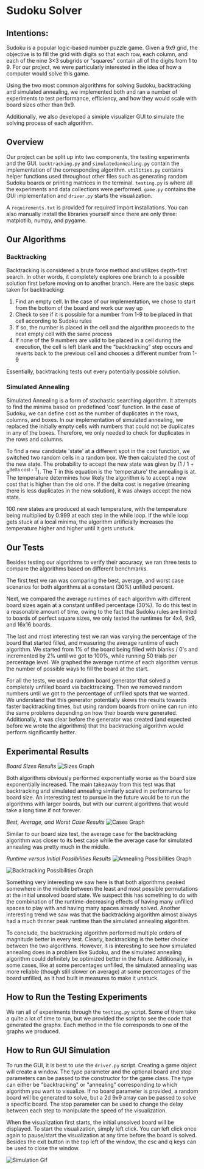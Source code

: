 # Sudoku Solver


## Intentions: 

Sudoku is a popular logic-based number puzzle game. Given a 9x9 grid, the objective is to fill the grid with digits so that each row, each column, and each of the nine 3×3 subgrids or "squares" contain all of the digits from 1 to 9. For our project, we were particularly interested in the idea of how a computer would solve this game.  

Using the two most common algorithms for solving Sudoku, backtracking and simulated annealing, we implemented both and ran a number of experiments to test performance, efficiency, and how they would scale with board sizes other than 9x9.  

Additionally, we also developed a simiple visualizer GUI to simulate the solving process of each algorithm.

## Overview

Our project can be split up into two components, the testing experiments and the GUI. ```backtracking.py``` and ```simulatedannealing.py``` contain the implementation of the corresponding algorithm. ```utilities.py``` contains helper functions used throughout other files such as generating random Sudoku boards or printing matrices in the terminal. ```testing.py``` is where all the experiments and data collections were performed. ```game.py``` contains the GUI implementation and ```driver.py``` starts the visualization.  

A ```requirements.txt``` is provided for required import installations. You can also manually install the libraries yourself since there are only three: matplotlib, numpy, and pygame.

## Our Algorithms

### Backtracking

Backtracking is considered a brute force method and utilizes depth-first search. In other words, it completely explores one branch to a possible solution first before moving on to another branch. Here are the basic steps taken for backtracking:  
1. Find an empty cell. In the case of our implementation, we chose to start from the bottom of the board and work our way up
2. Check to see if it is possible for a number from 1-9 to be placed in that cell according to Sudoku rules
3. If so, the number is placed in the cell and the algorithm proceeds to the next empty cell with the same process
4. If none of the 9 numbers are valid to be placed in a cell during the execution, the cell is left blank and the “backtracking” step occurs and reverts back to the previous cell and chooses a different number from 1-9  

Essentially, backtracking tests out every potentially possible solution.


### Simulated Annealing

Simulated Annealing is a form of stochastic searching algorithm. It attempts to find the minima based on predefined 'cost' function. In the case of Sudoku, we can define cost as the number of duplicates in the rows, columns, and boxes. In our implementation of simulated annealing, we replaced the initially empty cells with numbers that could not be duplicates in any of the boxes. Therefore, we only needed to check for duplicates in the rows and columns.

To find a new candidate 'state' at a different spot in the cost function, we switched two random cells in a random box. We then calculated the cost of the new state. The probability to accept the new state was given by (1 / 1 + e<sup>delta cost - T</sup>). The T in this equation is the 'temperature' the annealing is at. The temperature determines how likely the algorithm is to accept a new cost that is higher than the old one. If the delta cost is negative (meaning there is less duplicates in the new solution), it was always accept the new state. 

100 new states are produced at each temperature, with the temperature being multiplied by 0.999 at each step in the while loop. If the while loop gets stuck at a local minima, the algorithm artificially increases the temperature higher and higher until it gets unstuck.

## Our Tests

Besides testing our algorithms to verify their accuracy, we ran three tests to compare the algorithms based on different benchmarks. 

The first test we ran was comparing the best, average, and worst case scenarios for both algorithms at a constant (30%) unfilled percent. 

Next, we compared the average runtimes of each algorithm with different board sizes again at a constant unfilled percentage (30%). To do this test in a reasonable amount of time, owing to the fact that Sudoku rules are limited to boards of perfect square sizes, we only tested the runtimes for 4x4, 9x9, and 16x16 boards. 

The last and most interesting test we ran was varying the percentage of the board that started filled, and measuring the average runtime of each algorithm. We started from 1% of the board being filled with blanks / 0's and incremented by 2% until we got to 100%, while running 50 trials per percentage level. We graphed the average runtime of each algorithm versus the number of possible ways to fill the board at the start. 

For all the tests, we used a random board generator that solved a completely unfilled board via backtracking. Then we removed random numbers until we got to the percentage of unfilled spots that we wanted. We understand that this generator potentially skews the results towards faster backtracking times, but using random boards from online can run into the same problems depending on how their boards were generated. Additionally, it was clear before the generator was created (and expected before we wrote the algorithms) that the backtracking algorithm would perform significantly better. 

## Experimental Results

_Board Sizes Results_
![Sizes Graph](https://github.com/bwmodlin/sudokusolver/blob/master/results/boardsize.png)

Both algorithms obviously performed exponentially worse as the board size exponentially increased. The main takeaway from this test was that backtracking and simulated annealing similarly scaled in performance for board size. An interesting test to pursue in the future would be to run the algorithms with larger boards, but with our current algorithms that would take a long time if not forever. 

_Best, Average, and Worst Case Results_
![Cases Graph](https://github.com/bwmodlin/sudokusolver/blob/master/results/cases.png)

Similar to our board size test, the average case for the backtracking algorithm was closer to its best case while the average case for simulated annealing was pretty much in the middle. 

_Runtime versus Initial Possibilities Results_
![Annealing Possibilities Graph](https://github.com/bwmodlin/sudokusolver/blob/master/results/annealingpossibilities.png)

![Backtracking Possibilities Graph](https://github.com/bwmodlin/sudokusolver/blob/master/results/backtrackingpossibilities.png)

Something very interesting we saw here is that both algorithms peaked somewhere in the middle between the least and most possible permutations at the initial unsolved board state. We suspect this has something to do with the combination of the runtime-decreasing effects of having many unfilled spaces to play with and having many spaces already solved. Another interesting trend we saw was that the backtracking algorithm almost always had a much thinner peak runtime than the simulated annealing algorithm. 

To conclude, the backtracking algorithm performed multiple orders of magnitude better in every test. Clearly, backtracking is the better choice between the two algorithms. However, it is interesting to see how simulated annealing does in a problem like Sudoku, and the simulated annealing algorithm could definitely be optimized better in the future. Additionally, in some cases, like at some percentages unfilled, the simulated annealing was more reliable (though still slower on average) at some percentages of the board unfilled, as it had built in measures to make it unstuck. 

## How to Run the Testing Experiments

We ran all of experiments through the ```testing.py``` script. Some of them take a quite a lot of time to run, but we provided the script to see the code that generated the graphs. Each method in the file corresponds to one of the graphs we produced. 

## How to Run GUI Simulation

To run the GUI, it is best to use the ```driver.py``` script. Creating a game object will create a window. The type parameter and the optional board and stop parameters can be passed to the constructor for the game class. The type can either be "backtracking" or "annealing" corresponding to which algorithm you want to visualize. If no board parameter is provided, a random board will be generated to solve, but a 2d 9x9 array can be passed to solve a specific board. The stop parameter can be used to change the delay between each step to manipulate the speed of the visualization.

When the visualization first starts, the initial unsolved board will be displayed. To start the visualization, simply left click. You can left click once again to pause/start the visualization at any time before the board is solved. Besides the exit button in the top left of the window, the esc and q keys can be used to close the window. 

![Simulation Gif](https://github.com/bwmodlin/sudokusolver/blob/master/results/visualize.gif)
